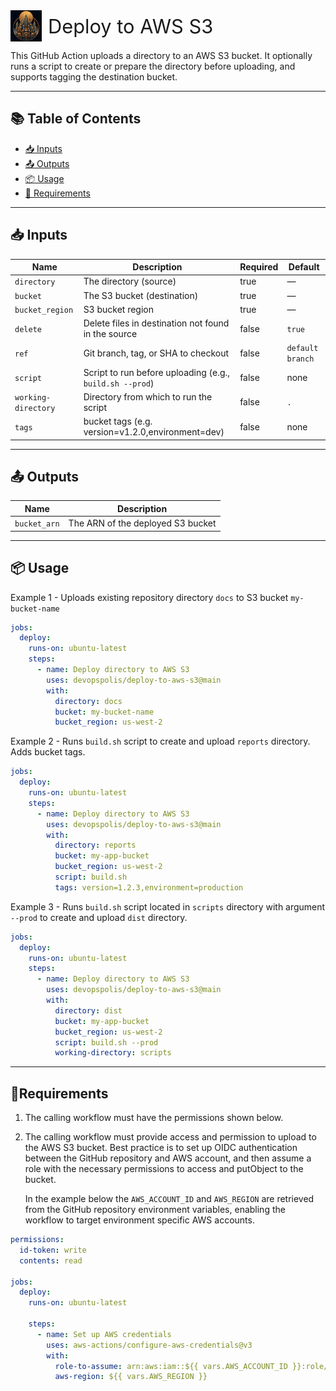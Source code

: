 <div style="display: flex; align-items: center;">
  <img src="logo.png" alt="Logo" width="50" height="50" style="margin-right: 10px;"/>
  <span style="font-size: 2.2em;">Deploy to AWS S3</span>
</div>

<p>

This GitHub Action uploads a directory to an AWS S3 bucket. It optionally runs a script to create or prepare the directory before uploading, and supports tagging the destination bucket.

</p>

---

## 📚 Table of Contents

- [📥 Inputs](#inputs)
- [📤 Outputs](#outputs)
- [📦 Usage](#usage)
- [🚦 Requirements](#requirements)

---
<!-- trunk-ignore(markdownlint/MD033) -->
<a id="inputs"></a>
## 📥 Inputs

| Name                | Description                                              | Required | Default          |
| ------------------- | -------------------------------------------------------- | -------- | ---------------- |
| `directory`         | The directory (source)                                   | true     | —                |
| `bucket`            | The S3 bucket (destination)                              | true     | —                |
| `bucket_region`     | S3 bucket region                                         | true     | —                |
| `delete`            | Delete files in destination not found in the source      | false    | `true`           |
| `ref`               | Git branch, tag, or SHA to checkout                      | false    | `default branch` |
| `script`            | Script to run before uploading (e.g., `build.sh --prod`) | false    | none             |
| `working-directory` | Directory from which to run the script                   | false    | `.`              |
| `tags`              | bucket tags (e.g. version=v1.2.0,environment=dev)        | false    | none             |

---
<!-- trunk-ignore(markdownlint/MD033) -->
<a id="outputs"></a>
## 📤 Outputs

| Name         | Description                       |
| ------------ | --------------------------------- |
| `bucket_arn` | The ARN of the deployed S3 bucket |

---
<!-- trunk-ignore(markdownlint/MD033) -->
<a id="usage"></a>
## 📦 Usage

Example 1 - Uploads existing repository directory `docs` to S3 bucket `my-bucket-name`

```yaml
jobs:
  deploy:
    runs-on: ubuntu-latest
    steps:
      - name: Deploy directory to AWS S3
        uses: devopspolis/deploy-to-aws-s3@main
        with:
          directory: docs
          bucket: my-bucket-name
          bucket_region: us-west-2
```

Example 2 - Runs `build.sh` script to create and upload `reports` directory. Adds bucket tags.

```yaml
jobs:
  deploy:
    runs-on: ubuntu-latest
    steps:
      - name: Deploy directory to AWS S3
        uses: devopspolis/deploy-to-aws-s3@main
        with:
          directory: reports
          bucket: my-app-bucket
          bucket_region: us-west-2
          script: build.sh
          tags: version=1.2.3,environment=production
```

Example 3 - Runs `build.sh` script located in `scripts` directory with argument `--prod` to create and upload `dist` directory.

```yaml
jobs:
  deploy:
    runs-on: ubuntu-latest
    steps:
      - name: Deploy directory to AWS S3
        uses: devopspolis/deploy-to-aws-s3@main
        with:
          directory: dist
          bucket: my-app-bucket
          bucket_region: us-west-2
          script: build.sh --prod
          working-directory: scripts
```
---
<!-- trunk-ignore(markdownlint/MD033) -->
<a id="requirements"></a>
## 🚦Requirements

1. The calling workflow must have the permissions shown below.
1. The calling workflow must provide access and permission to upload to the AWS S3 bucket. Best practice is to set up OIDC authentication between the GitHub repository and AWS account, and then assume a role with the necessary permissions to access and putObject to the bucket.

   In the example below the `AWS_ACCOUNT_ID` and `AWS_REGION` are retrieved from the GitHub repository environment variables, enabling the workflow to target environment specific AWS accounts.

```yaml
permissions:
  id-token: write
  contents: read

jobs:
  deploy:
    runs-on: ubuntu-latest

    steps:
      - name: Set up AWS credentials
        uses: aws-actions/configure-aws-credentials@v3
        with:
          role-to-assume: arn:aws:iam::${{ vars.AWS_ACCOUNT_ID }}:role/deploy-to-aws-s3-role
          aws-region: ${{ vars.AWS_REGION }}
```
